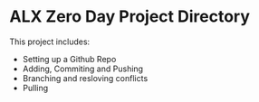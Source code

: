 # ALX Zero Day Project Directory

This project includes:

* Setting up a Github Repo
* Adding, Commiting and Pushing
* Branching and resloving conflicts
* Pulling
